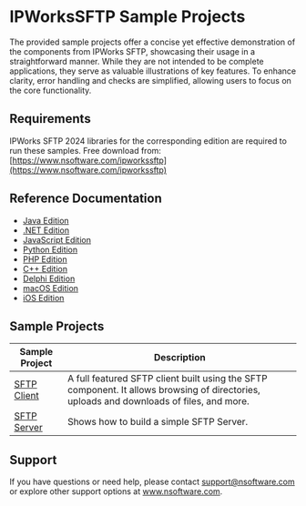 # IPWorksSFTP Sample Projects
The provided sample projects offer a concise yet effective demonstration of the components from IPWorks SFTP, showcasing their usage in a straightforward manner. While they are not intended to be complete applications, they serve as valuable illustrations of key features. To enhance clarity, error handling and checks are simplified, allowing users to focus on the core functionality.

## Requirements
IPWorks SFTP 2024 libraries for the corresponding edition are required to run these samples.  Free download from: [https://www.nsoftware.com/ipworkssftp](https://www.nsoftware.com/ipworkssftp)

## Reference Documentation
* [Java Edition](https://cdn.nsoftware.com/help/IFJ/java/)
* [.NET Edition](https://cdn.nsoftware.com/help/IFJ/cs/)
* [JavaScript Edition](https://cdn.nsoftware.com/help/IFJ/js/)
* [Python Edition](https://cdn.nsoftware.com/help/IFJ/py/)
* [PHP Edition](https://cdn.nsoftware.com/help/IFJ/php/)
* [C++ Edition](https://cdn.nsoftware.com/help/IFJ/cpp/)
* [Delphi Edition](https://cdn.nsoftware.com/help/IFJ/dlp/)
* [macOS Edition](https://cdn.nsoftware.com/help/IFJ/mac/)
* [iOS Edition](https://cdn.nsoftware.com/help/IFJ/mac/)

## Sample Projects
| Sample Project | Description |
| --- | --- |
| [SFTP Client](./IPWorks%20SFTP%20Samples/SFTP%20Client) | A full featured SFTP client built using the SFTP component.  It allows browsing of directories, uploads and downloads of files, and more. |
| [SFTP Server](./IPWorks%20SFTP%20Samples/SFTP%20Server) | Shows how to build a simple SFTP Server. |

## Support
If you have questions or need help, please contact support@nsoftware.com or explore other support options 
at www.nsoftware.com.
